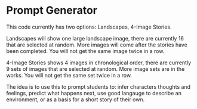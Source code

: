 # Prompt Generator

This code currently has two options: Landscapes, 4-Image Stories. 

Landscapes will show one large landscape image, there are currently 16 that are selected at random. More images will come after the stories have been completed. You will not get the same image twice in a row.

4-Image Stories shows 4 images in chronological order, there are currently 9 sets of images that are selected at random. More image sets are in the works. You will not get the same set twice in a row.

The idea is to use this to prompt students to: infer characters thoughts and feelings, predict what happens next, use good langauge to describe an environment, or as a basis for a short story of their own.
